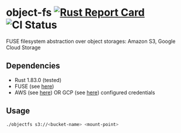 # object-fs [![Rust Report Card](https://rust-reportcard.xuri.me/badge/github.com/phish3y/object-fs)](https://rust-reportcard.xuri.me/report/github.com/phish3y/object-fs) ![CI Status](https://github.com/phish3y/object-fs/actions/workflows/tests.yaml/badge.svg)


FUSE filesystem abstraction over object storages: Amazon S3, Google Cloud Storage

## Dependencies
- Rust 1.83.0 (tested)
- FUSE (see [here](https://github.com/cberner/fuser?tab=readme-ov-file#dependencies))
- AWS (see [here](https://docs.aws.amazon.com/cli/latest/userguide/cli-chap-configure.html)) OR GCP (see [here](https://cloud.google.com/sdk/docs/initializing)) configured credentials

## Usage
```sh
./objectfs s3://<bucket-name> <mount-point>
```